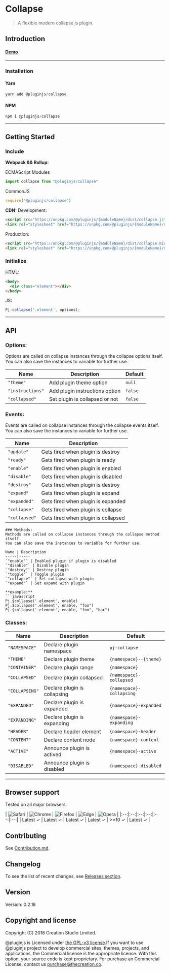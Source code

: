# Collapse
> A flexible modern collapse js plugin.
## Introduction

#### [Demo]()
---
### Installation

#### Yarn
```javascript
yarn add @pluginjs/collapse
```
#### NPM
```javascript
npm i @pluginjs/collapse
```
---

## Getting Started
### Include
**Webpack && Rollup:**

ECMAScript Modules
```javascript
import collapse from "@pluginjs/collapse"
```

CommonJS
```javascript
require("@pluginjs/collapse")
```

**CDN:**
Development:
```html
<script src="https://unpkg.com/@pluginjs/{moduleName}/dist/collapse.js"></script>
<link rel="stylesheet" href="https://unpkg.com/@pluginjs/{moduleName}/dist/collapse.css">
```
Production:
```html
<script src="https://unpkg.com/@pluginjs/{moduleName}/dist/collapse.min.js"></script>
<link rel="stylesheet" href="https://unpkg.com/@pluginjs/{moduleName}/dist/collapse.min.css">
```

### Initialize
HTML:
```html
<body>
  <div class="element"></div>
</body>
```
JS:
```javascript
Pj.collapse('.element', options);
```
---
## API

### Options:
Options are called on collapse instances through the collapse options itself.
You can also save the instances to variable for further use.

Name | Description | Default
-----|--------------|-----
`"theme"` | Add plugin theme option | `null`
`"instructions"` | Add plugin instructions option | `false`
`"collapsed"` | Set plugin is collapsed or not | `false`

### Events:
Events are called on collapse instances through the collapse events itself.
You can also save the instances to variable for further use.

Name | Description
-----|-----
`"update"` | Gets fired when plugin is destroy
`"ready"` | Gets fired when plugin is ready
`"enable"` | Gets fired when plugin is enabled
`"disable"` | Gets fired when plugin is disabled
`"destroy"` | Gets fired when plugin is destroy
`"expand"` | Gets fired when plugin is expand
`"expanded"` | Gets fired when plugin is expanded
`"collapse"` | Gets fired when plugin is collapse
`"collapsed"` | Gets fired when plugin is collapsed

```
### Methods:
Methods are called on collapse instances through the collapse method itself.
You can also save the instances to variable for further use.

Name | Description
-----|-----
`"enable"` | Enabled plugin if plugin is disabled
`"disable"` | Disable plugin
`"destroy"` | Destroy plugin
`"toggle"` | Toggle plugin
`"collapse"` | Set collapse with plugin
`"expand"` | Set expand with plugin

**example:**
```javascript
Pj.$collapse('.element', enable)
Pj.$collapse('.element', enable, "foo")
Pj.$collapse('.element', enable, "foo", "bar")
```

### Classes:
Name | Description | Default
-----|------|------
`"NAMESPACE"` | Declare plugin namespace | `pj-collapse`
`"THEME"` | Declare plugin theme | `{namespace}--{theme}`
`"CONTAINER"` | Declare plugin range | `{namespace}`
`"COLLAPSED"` | Declare plugin collapsed | `{namespace}-collapsed`
`"COLLAPSING"` | Declare plugin is collapsing | `{namespace}-collapsing`
`"EXPANDED"` | Declare plugin is expanded | `{namespace}-expanded`
`"EXPANDING"` | Declare plugin is expanding | `{namespace}-expanding`
`"HEADER"` | Declare header element | `{namespace}-header`
`"CONTENT"` | Declare content node | `{namespace}-content`
`"ACTIVE"` | Announce plugin is actived | `{namespace}-active`
`"DISABLED"` | Announce plugin is disabled | `{namespace}-disabled`



---

## Browser support

Tested on all major browsers.

| <img src="https://raw.githubusercontent.com/alrra/browser-logos/master/src/safari/safari_32x32.png" alt="Safari"> | <img src="https://raw.githubusercontent.com/alrra/browser-logos/master/src/chrome/chrome_32x32.png" alt="Chrome"> | <img src="https://raw.githubusercontent.com/alrra/browser-logos/master/src/firefox/firefox_32x32.png" alt="Firefox"> | <img src="https://raw.githubusercontent.com/alrra/browser-logos/master/src/edge/edge_32x32.png" alt="Edge"> | <img src="https://raw.githubusercontent.com/alrra/browser-logos/master/src/opera/opera_32x32.png" alt="Opera"> |
|:--:|:--:|:--:|:--:|:--:|:--:|
| Latest ✓ | Latest ✓ | Latest ✓ | Latest ✓ | >=10 ✓ | Latest ✓ |

## Contributing
See [Contribution.md](Contribution.md).

## Changelog
To see the list of recent changes, see [Releases section](https://github.com/plugin/plugin.js/releases).

## Version
Version: 0.2.18

## Copyright and license
Copyright (C) 2018 Creation Studio Limited.

@pluginjs is Licensed under [the GPL-v3 license](LICENSE).If you want to use @pluginjs project to develop commercial sites, themes, projects, and applications, the Commercial license is the appropriate license. With this option, your source code is kept proprietary. For purchase an Commercial License, contact us purchase@thecreation.co.